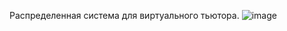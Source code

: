 Распределенная система для виртуального тьютора.
![image](https://github.com/user-attachments/assets/8cd3ca5e-6866-4191-baf5-a7749ba51df8)


